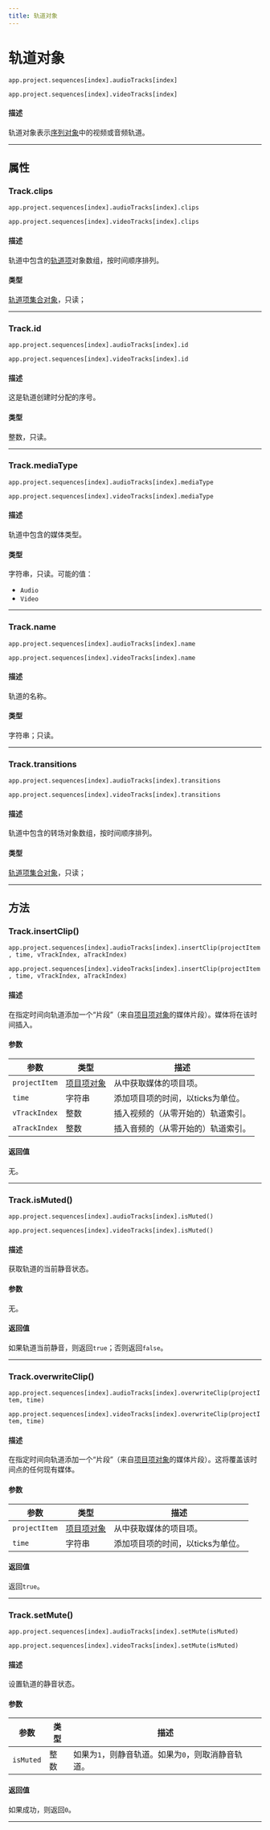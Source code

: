 ```yaml
---
title: 轨道对象
---
```

# 轨道对象

`app.project.sequences[index].audioTracks[index]`

`app.project.sequences[index].videoTracks[index]`

#### 描述

轨道对象表示[序列对象](../sequence)中的视频或音频轨道。

---

## 属性

### Track.clips

`app.project.sequences[index].audioTracks[index].clips`

`app.project.sequences[index].videoTracks[index].clips`

#### 描述

轨道中包含的[轨道项](../../item/trackitem)对象数组，按时间顺序排列。

#### 类型

[轨道项集合对象](../../collection/trackitemcollection)，只读；

---

### Track.id

`app.project.sequences[index].audioTracks[index].id`

`app.project.sequences[index].videoTracks[index].id`

#### 描述

这是轨道创建时分配的序号。

#### 类型

整数，只读。

---

### Track.mediaType

`app.project.sequences[index].audioTracks[index].mediaType`

`app.project.sequences[index].videoTracks[index].mediaType`

#### 描述

轨道中包含的媒体类型。

#### 类型

字符串，只读。可能的值：

- `Audio`
- `Video`

---

### Track.name

`app.project.sequences[index].audioTracks[index].name`

`app.project.sequences[index].videoTracks[index].name`

#### 描述

轨道的名称。

#### 类型

字符串；只读。

---

### Track.transitions

`app.project.sequences[index].audioTracks[index].transitions`

`app.project.sequences[index].videoTracks[index].transitions`

#### 描述

轨道中包含的转场对象数组，按时间顺序排列。

#### 类型

[轨道项集合对象](../../collection/trackitemcollection)，只读；

---

## 方法

### Track.insertClip()

`app.project.sequences[index].audioTracks[index].insertClip(projectItem, time, vTrackIndex, aTrackIndex)`

`app.project.sequences[index].videoTracks[index].insertClip(projectItem, time, vTrackIndex, aTrackIndex)`

#### 描述

在指定时间向轨道添加一个“片段”（来自[项目项对象](../../item/projectitem)的媒体片段）。媒体将在该时间插入。

#### 参数

|   参数    |   类型    |    描述    |
| ------------- | --------------------------------------------- | -------------------------------------------------- |
| `projectItem` | [项目项对象](../../item/projectitem)    | 从中获取媒体的项目项。     |
| `time`    | 字符串   | 添加项目项的时间，以ticks为单位。     |
| `vTrackIndex` | 整数      | 插入视频的（从零开始的）轨道索引。     |
| `aTrackIndex` | 整数      | 插入音频的（从零开始的）轨道索引。     |

#### 返回值

无。

---

### Track.isMuted()

`app.project.sequences[index].audioTracks[index].isMuted()`

`app.project.sequences[index].videoTracks[index].isMuted()`

#### 描述

获取轨道的当前静音状态。

#### 参数

无。

#### 返回值

如果轨道当前静音，则返回`true`；否则返回`false`。

---

### Track.overwriteClip()

`app.project.sequences[index].audioTracks[index].overwriteClip(projectItem, time)`

`app.project.sequences[index].videoTracks[index].overwriteClip(projectItem, time)`

#### 描述

在指定时间向轨道添加一个“片段”（来自[项目项对象](../../item/projectitem)的媒体片段）。这将覆盖该时间点的任何现有媒体。

#### 参数

|   参数    |   类型    |     描述   |
| ------------- | --------------------------------------------- | --------------------------------------- |
| `projectItem` | [项目项对象](../../item/projectitem)    | 从中获取媒体的项目项。     |
| `time`    | 字符串   | 添加项目项的时间，以ticks为单位。   |

#### 返回值

返回`true`。

---

### Track.setMute()

`app.project.sequences[index].audioTracks[index].setMute(isMuted)`

`app.project.sequences[index].videoTracks[index].setMute(isMuted)`

#### 描述

设置轨道的静音状态。

#### 参数

| 参数   |  类型   |    描述    |
| --------- | ------- | --------------------------------------------------- |
| `isMuted` | 整数   | 如果为`1`，则静音轨道。如果为`0`，则取消静音轨道。  |

#### 返回值

如果成功，则返回`0`。

---
